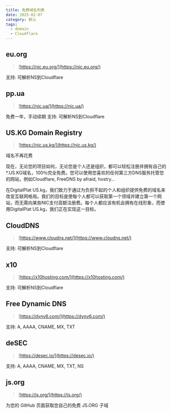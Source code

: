 ```yaml
---
title: 免费域名列表
date: 2025-02-07
category: 默认
tags:
  - domain
  - Cloudflare
---
```

## eu.org

> [https://nic.eu.org/](https://nic.eu.org/)

支持: 可解析NS到Cloudflare

## pp.ua

> [https://nic.ua/](https://nic.ua/)

免费一年，手动续期
支持: 可解析NS到Cloudflare

## US.KG Domain Registry

> [https://nic.us.kg/](https://nic.us.kg/)

域名不再花费

现在，无论您的项目如何，无论您是个人还是组织，都可以轻松注册并拥有自己的 *.US.KG域名，100％完全免费。您可以使用您喜欢的任何第三方DNS服务托管您的网站，例如Cloudflare, FreeDNS by afraid, hostry…

在DigitalPlat US.kg，我们致力于通过为负担不起的个人和组织提供免费的域名来改变互联网格局。我们的目标是使每个人都可以获取第一个领域并建立第一个网站，而无需向某些NIC支付高额注册费。每个人都应该有机会拥有在线形象，而使用DigitalPlat US.kg，我们正在实现这一目标。

## CloudDNS

> [https://www.cloudns.net/](https://www.cloudns.net/)

支持: 可解析NS到Cloudflare

## x10

> [https://x10hosting.com/](https://x10hosting.com/)

支持: 可解析NS到Cloudflare

## Free Dynamic DNS

> [https://dynv6.com/](https://dynv6.com/)

支持: A, AAAA, CNAME, MX, TXT

## deSEC

> [https://desec.io/](https://desec.io/)

支持: A, AAAA, CNAME, MX, TXT, NS
## js.org

> [https://js.org/](https://js.org/)

为您的 GitHub 页面获取您自己的免费 JS.ORG 子域
